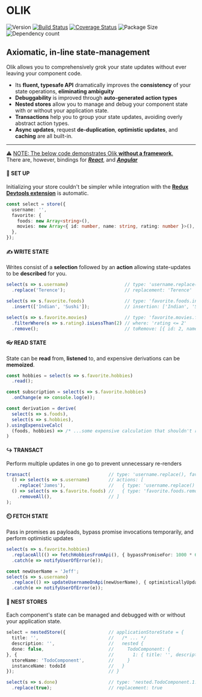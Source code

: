 # OLIK #

![Version](https://img.shields.io/npm/v/olik.svg)
[![Build Status](https://travis-ci.org/Memeplexx/olik.svg?branch=master)](https://travis-ci.org/Memeplexx/olik.svg?branch=master)
[![Coverage Status](https://coveralls.io/repos/github/Memeplexx/Olik/badge.svg?branch=master)](https://coveralls.io/github/Memeplexx/Olik?branch=master)
![Package Size](https://badgen.net/bundlephobia/minzip/olik)
![Dependency count](https://badgen.net/bundlephobia/dependency-count/olik)

## Axiomatic, in-line state-management

Olik allows you to comprehensively grok your state updates without ever leaving your component code.  
* Its **fluent, typesafe API** dramatically improves the **consistency** of your state operations, **eliminating ambiguity** 
* **Debuggability** is improved through **auto-generated action types**
* **Nested stores** allow you to manage and debug your component state with or without your application state.
* **Transactions** help you to group your state updates, avoiding overly abstract action types.
* **Async updates**, request **de-duplication**, **optimistic updates**, and **caching** are all built-in.

---
⚠️ <ins>NOTE: The below code demonstrates Olik **without a framework**.</ins>  
There are, however, bindings for ***[React](https://memeplexx.github.io/olik/docs/read)***, and
***[Angular](https://memeplexx.github.io/olik/docs/angular)***

#### 🌈 **SET UP**
Initializing your store couldn't be simpler while integration with the **[Redux Devtools extension](https://github.com/zalmoxisus/redux-devtools-extension)** is automatic.
```ts
const select = store({
  username: '',
  favorite: {
    foods: new Array<string>(),
    movies: new Array<{ id: number, name: string, rating: number }>(),
  },
});
```  
#### ✍️ **WRITE STATE** 
Writes consist of a **selection** followed by an **action** allowing state-updates to be **described** for you. 
```ts
select(s => s.username)                     // type: 'username.replace()'
  .replace('Terence');                      // replacement: 'Terence'

select(s => s.favorite.foods)               // type: 'favorite.foods.insert()'
  .insert(['Indian', 'Sushi']);             // insertion: ['Indian', 'Sushi']

select(s => s.favorite.movies)              // type: 'favorite.movies.filter().remove()'
  .filterWhere(s => s.rating).isLessThan(2) // where: 'rating <= 2'
  .remove();                                // toRemove: [{ id: 2, name: 'Click', rating: 1 }, ...]
```
#### 👓 **READ STATE**
State can be **read** from, **listened** to, and expensive derivations can be **memoized**.
```ts
const hobbies = select(s => s.favorite.hobbies)
  .read();

const subscription = select(s => s.favorite.hobbies)
  .onChange(e => console.log(e));

const derivation = derive(
  select(s => s.foods),
  select(s => s.hobbies),
).usingExpensiveCalc(
  (foods, hobbies) => /* ...some expensive calculation that shouldn't repeat unnecessarily... */
)
```

#### ↪️ **TRANSACT**
Perform multiple updates in one go to prevent unnecessary re-renders
```ts
transact(                             // type: 'username.replace(), favorite.foods.removeAll()'
  () => select(s => s.username)       // actions: [
    .replace('James'),                //   { type: 'username.replace()', replacement: 'James' },
  () => select(s => s.favorite.foods) //   { type: 'favorite.foods.removeAll()' },
    .removeAll(),                     // ]
);
```

#### ⏲️ **FETCH STATE**
Pass in promises as payloads, bypass promise invocations temporarily, and perform optimistic updates
```ts
select(s => s.favorite.hobbies)
  .replaceAll(() => fetchHobbiesFromApi(), { bypassPromiseFor: 1000 * 60 })
  .catch(e => notifyUserOfError(e));

const newUserName = 'Jeff';
select(s => s.username)
  .replace(() => updateUsernameOnApi(newUserName), { optimisticallyUpdateWith: newUserName })
  .catch(e => notifyUserOfError(e));
```

#### 🥚 **NEST STORES**
Each component's state can be managed and debugged with or without your application state.
```ts
select = nestedStore({                // applicationStoreState = {
  title: '',                          //   /* ... */
  description: '',                    //   nested {
  done: false,                        //     TodoComponent: {
}, {                                  //       1: { title: '', description: '', done: false }
  storeName: 'TodoComponent',         //     }
  instanceName: todoId                //   }
});                                   // }

select(s => s.done)                   // type: 'nested.TodoComponent.1.done.replace()'
  .replace(true);                     // replacement: true
```

